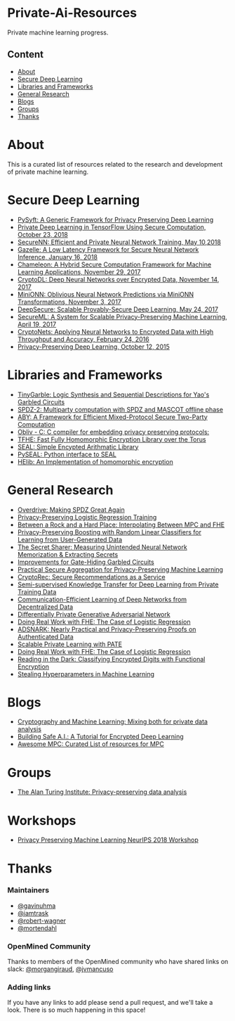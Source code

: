 # Private-Ai-Resources
Private machine learning progress.

## Content
- [About](#about)
- [Secure Deep Learning](#secure-deep-learning)
- [Libraries and Frameworks](#libraries-and-frameworks)
- [General Research](#general-research)
- [Blogs](#blogs)
- [Groups](#groups)
- [Thanks](#thanks)

# About

This is a curated list of resources related to the research and development of private machine learning.

# Secure Deep Learning

* [PySyft: A Generic Framework for Privacy Preserving Deep Learning](https://arxiv.org/abs/1811.04017)
* [Private Deep Learning in TensorFlow Using Secure Computation, October 23, 2018](https://arxiv.org/abs/1810.08130)
* [SecureNN: Efficient and Private Neural Network Training, May 10,2018](https://eprint.iacr.org/2018/442.pdf)
* [Gazelle: A Low Latency Framework for Secure Neural Network Inference, January 16, 2018](https://arxiv.org/abs/1801.05507)
* [Chameleon: A Hybrid Secure Computation Framework for Machine Learning Applications, November 29, 2017](https://eprint.iacr.org/2017/1164)
* [CryptoDL: Deep Neural Networks over Encrypted Data, November 14, 2017](https://arxiv.org/abs/1711.05189)
* [MiniONN: Oblivious Neural Network Predictions via MiniONN
Transformations, November 3, 2017](https://acmccs.github.io/papers/p619-liuA.pdf)
* [DeepSecure: Scalable Provably-Secure Deep Learning, May 24, 2017](https://arxiv.org/abs/1705.08963)
* [SecureML: A System for Scalable Privacy-Preserving Machine Learning, April 19, 2017](https://eprint.iacr.org/2017/396)
* [CryptoNets: Applying Neural Networks to Encrypted Data with High Throughput and Accuracy, February 24, 2016](https://www.microsoft.com/en-us/research/wp-content/uploads/2016/04/CryptonetsTechReport.pdf)
* [Privacy-Preserving Deep Learning, October 12, 2015](https://dl.acm.org/citation.cfm?id=2813687)


# Libraries and Frameworks

* [TinyGarble: Logic Synthesis and Sequential Descriptions for Yao's Garbled Circuits](https://github.com/esonghori/TinyGarble)
* [SPDZ-2: Multiparty computation with SPDZ and MASCOT offline phase](https://github.com/bristolcrypto/SPDZ-2)
* [ABY: A Framework for Efficient Mixed-Protocol Secure Two-Party Computation](https://github.com/encryptogroup/aby)
* [Obliv - C: C compiler for embedding privacy preserving protocols:](http://oblivc.org/)
* [TFHE: Fast Fully Homomorphic Encryption Library over the Torus](https://github.com/tfhe/tfhe)
* [SEAL: Simple Encypted Arithmatic Library](https://www.microsoft.com/en-us/research/project/simple-encrypted-arithmetic-library/)
* [PySEAL: Python interface to SEAL](https://github.com/Lab41/PySEAL)
* [HElib: An Implementation of homomorphic encryption](https://github.com/shaih/HElib])

# General Research

* [Overdrive: Making SPDZ Great Again](https://eprint.iacr.org/2017/1230)
* [Privacy-Preserving Logistic Regression Training](https://eprint.iacr.org/2018/233)
* [Between a Rock and a Hard Place: Interpolating Between MPC and FHE](https://eprint.iacr.org/2013/085.pdf)
* [Privacy-Preserving Boosting with Random Linear Classifiers for Learning from User-Generated Data](https://arxiv.org/abs/1802.08288)
* [The Secret Sharer: Measuring Unintended Neural Network Memorization & Extracting Secrets](https://arxiv.org/abs/1802.08232)
* [Improvements for Gate-Hiding Garbled Circuits](https://eprint.iacr.org/2017/976.pdf)
* [Practical Secure Aggregation for Privacy-Preserving Machine Learning](https://eprint.iacr.org/2017/281.pdf)
* [CryptoRec: Secure Recommendations as a Service](https://arxiv.org/pdf/1802.02432.pdf)
* [Semi-supervised Knowledge Transfer for Deep Learning from Private Training Data](https://arxiv.org/abs/1610.05755)
* [Communication-Efficient Learning of Deep Networks from Decentralized Data](https://arxiv.org/abs/1602.05629)
* [Differentially Private Generative Adversarial Network](https://arxiv.org/abs/1802.06739)
* [Doing Real Work with FHE: The Case of Logistic Regression](https://eprint.iacr.org/2018/202)
* [ADSNARK: Nearly Practical and Privacy-Preserving Proofs on Authenticated Data](https://eprint.iacr.org/2014/617.pdf)
* [Scalable Private Learning with PATE](https://arxiv.org/abs/1802.08908)
* [Doing Real Work with FHE: The Case of Logistic Regression](https://eprint.iacr.org/2018/202)
* [Reading in the Dark: Classifying Encrypted Digits with Functional Encryption](https://eprint.iacr.org/2018/206)
* [Stealing Hyperparameters in Machine Learning](https://arxiv.org/abs/1802.05351)

# Blogs

* [Cryptography and Machine Learning: Mixing both for private data analysis](https://mortendahl.github.io/)
* [Building Safe A.I.: A Tutorial for Encrypted Deep Learning](https://iamtrask.github.io/2017/03/17/safe-ai/)
* [Awesome MPC: Curated List of resources for MPC](https://github.com/rdragos/awesome-mpc)

# Groups

* [The Alan Turing Institute: Privacy-preserving data analysis](https://www.turing.ac.uk/research_projects/privacy-preserving-data-analysis/)

# Workshops

* [Privacy Preserving Machine Learning NeurIPS 2018 Workshop](https://ppml-workshop.github.io/ppml/)

# Thanks

### Maintainers

* [@gavinuhma](https://github.com/gavinuhma)
* [@iamtrask](https://github.com/iamtrask)
* [@robert-wagner](https://github.com/robert-wagner)
* [@mortendahl](https://github.com/mortendahl)

### OpenMined Community

Thanks to members of the OpenMined community who have shared links on slack: [@morgangiraud](https://github.com/morgangiraud), [@jvmancuso](https://github.com/jvmancuso)

### Adding links

If you have any links to add please send a pull request, and we'll take a look. There is so much happening in this space!
